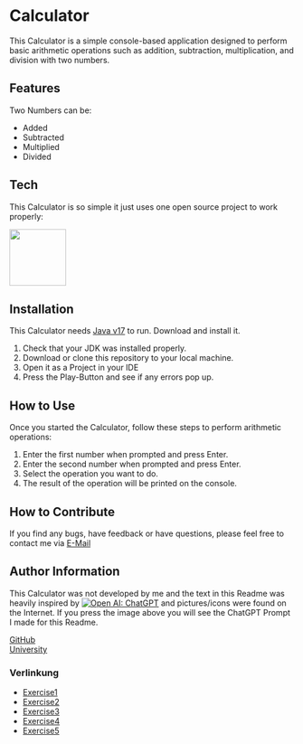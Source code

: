 # Calculator
This Calculator is a simple console-based application designed to perform basic arithmetic operations such as addition, subtraction, multiplication, and division with two numbers.

## Features
Two Numbers can be:
- Added
- Subtracted
- Multiplied
- Divided

## Tech
This Calculator is so simple it just uses one open source project to work properly:

<img style="width: 100px;" src="https://upload.wikimedia.org/wikipedia/en/3/30/Java_programming_language_logo.svg">


## Installation
This Calculator needs [Java v17](https://www.oracle.com/java/technologies/downloads/#jdk17) to run. Download and install it.

1. Check that your JDK was installed properly.
2. Download or clone this repository to your local machine.
3. Open it as a Project in your IDE
4. Press the Play-Button and see if any errors pop up.

## How to Use
Once you started the Calculator, follow these steps to perform arithmetic operations:

1. Enter the first number when prompted and press Enter.
2. Enter the second number when prompted and press Enter.
3. Select the operation you want to do.
4. The result of the operation will be printed on the console.

## How to Contribute
If you find any bugs, have feedback or have questions, please feel free to contact me via [E-Mail](mailto:matio.tawdrous%40edu.fh-joanneum.at)

## Author Information
This Calculator was not developed by me and the text in this Readme was heavily inspired by [![Open AI: ChatGPT](https://d2426xcxuh3ht5.cloudfront.net/39jXeQXJRQ6glthozzzq_what-is-chatgpt.png)](https://chat.openai.com/share/014b11f3-5a7c-4111-a548-825dd122b7c6)
and pictures/icons were found on the Internet. If you press the image above you will see the ChatGPT Prompt I made for this Readme.

[GitHub](https://github.com/Matostruct) <br>
[University](https://www.fh-joanneum.at/)

### Verlinkung
- [Exercise1](./exercise1.md)
- [Exercise2](./exercise2.md)
- [Exercise3](./exercise3.md)
- [Exercise4](./exercise4.md)
- [Exercise5](./exercise5.md)
